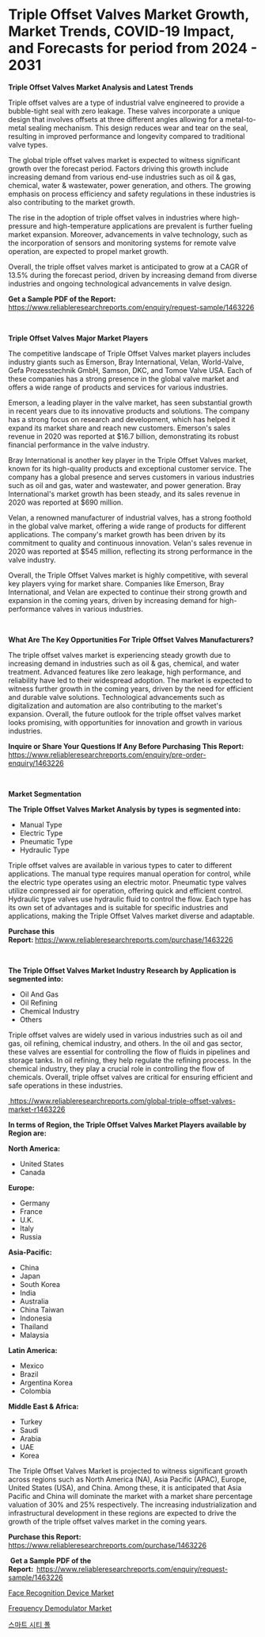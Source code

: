 <p><h1>Triple Offset Valves Market Growth, Market Trends, COVID-19 Impact, and Forecasts for period from 2024 - 2031</h1></p><p><strong>Triple Offset Valves Market Analysis and Latest Trends</strong></p>
<p><p>Triple offset valves are a type of industrial valve engineered to provide a bubble-tight seal with zero leakage. These valves incorporate a unique design that involves offsets at three different angles allowing for a metal-to-metal sealing mechanism. This design reduces wear and tear on the seal, resulting in improved performance and longevity compared to traditional valve types.</p><p>The global triple offset valves market is expected to witness significant growth over the forecast period. Factors driving this growth include increasing demand from various end-use industries such as oil & gas, chemical, water & wastewater, power generation, and others. The growing emphasis on process efficiency and safety regulations in these industries is also contributing to the market growth.</p><p>The rise in the adoption of triple offset valves in industries where high-pressure and high-temperature applications are prevalent is further fueling market expansion. Moreover, advancements in valve technology, such as the incorporation of sensors and monitoring systems for remote valve operation, are expected to propel market growth.</p><p>Overall, the triple offset valves market is anticipated to grow at a CAGR of 13.5% during the forecast period, driven by increasing demand from diverse industries and ongoing technological advancements in valve design.</p></p>
<p><strong>Get a Sample PDF of the Report:&nbsp;</strong> <a href="https://www.reliableresearchreports.com/enquiry/request-sample/1463226">https://www.reliableresearchreports.com/enquiry/request-sample/1463226</a></p>
<p>&nbsp;</p>
<p><strong>Triple Offset Valves Major Market Players</strong></p>
<p><p>The competitive landscape of Triple Offset Valves market players includes industry giants such as Emerson, Bray International, Velan, World-Valve, Gefa Prozesstechnik GmbH, Samson, DKC, and Tomoe Valve USA. Each of these companies has a strong presence in the global valve market and offers a wide range of products and services for various industries.</p><p>Emerson, a leading player in the valve market, has seen substantial growth in recent years due to its innovative products and solutions. The company has a strong focus on research and development, which has helped it expand its market share and reach new customers. Emerson's sales revenue in 2020 was reported at $16.7 billion, demonstrating its robust financial performance in the valve industry.</p><p>Bray International is another key player in the Triple Offset Valves market, known for its high-quality products and exceptional customer service. The company has a global presence and serves customers in various industries such as oil and gas, water and wastewater, and power generation. Bray International's market growth has been steady, and its sales revenue in 2020 was reported at $690 million.</p><p>Velan, a renowned manufacturer of industrial valves, has a strong foothold in the global valve market, offering a wide range of products for different applications. The company's market growth has been driven by its commitment to quality and continuous innovation. Velan's sales revenue in 2020 was reported at $545 million, reflecting its strong performance in the valve industry.</p><p>Overall, the Triple Offset Valves market is highly competitive, with several key players vying for market share. Companies like Emerson, Bray International, and Velan are expected to continue their strong growth and expansion in the coming years, driven by increasing demand for high-performance valves in various industries.</p></p>
<p>&nbsp;</p>
<p><strong>What Are The Key Opportunities For Triple Offset Valves Manufacturers?</strong></p>
<p><p>The triple offset valves market is experiencing steady growth due to increasing demand in industries such as oil & gas, chemical, and water treatment. Advanced features like zero leakage, high performance, and reliability have led to their widespread adoption. The market is expected to witness further growth in the coming years, driven by the need for efficient and durable valve solutions. Technological advancements such as digitalization and automation are also contributing to the market's expansion. Overall, the future outlook for the triple offset valves market looks promising, with opportunities for innovation and growth in various industries.</p></p>
<p><strong>Inquire or Share Your Questions If Any Before Purchasing This Report:</strong> <a href="https://www.reliableresearchreports.com/enquiry/pre-order-enquiry/1463226">https://www.reliableresearchreports.com/enquiry/pre-order-enquiry/1463226</a></p>
<p>&nbsp;</p>
<p><strong>Market Segmentation</strong></p>
<p><strong>The Triple Offset Valves Market Analysis by types is segmented into:</strong></p>
<p><ul><li>Manual Type</li><li>Electric Type</li><li>Pneumatic Type</li><li>Hydraulic Type</li></ul></p>
<p><p>Triple offset valves are available in various types to cater to different applications. The manual type requires manual operation for control, while the electric type operates using an electric motor. Pneumatic type valves utilize compressed air for operation, offering quick and efficient control. Hydraulic type valves use hydraulic fluid to control the flow. Each type has its own set of advantages and is suitable for specific industries and applications, making the Triple Offset Valves market diverse and adaptable.</p></p>
<p><strong>Purchase this Report:&nbsp;</strong><a href="https://www.reliableresearchreports.com/purchase/1463226">https://www.reliableresearchreports.com/purchase/1463226</a></p>
<p>&nbsp;</p>
<p><strong>The Triple Offset Valves Market Industry Research by Application is segmented into:</strong></p>
<p><ul><li>Oil And Gas</li><li>Oil Refining</li><li>Chemical Industry</li><li>Others</li></ul></p>
<p><p>Triple offset valves are widely used in various industries such as oil and gas, oil refining, chemical industry, and others. In the oil and gas sector, these valves are essential for controlling the flow of fluids in pipelines and storage tanks. In oil refining, they help regulate the refining process. In the chemical industry, they play a crucial role in controlling the flow of chemicals. Overall, triple offset valves are critical for ensuring efficient and safe operations in these industries.</p></p>
<p><a href="https://www.reliableresearchreports.com/global-triple-offset-valves-market-r1463226">&nbsp;https://www.reliableresearchreports.com/global-triple-offset-valves-market-r1463226</a></p>
<p><strong>In terms of Region, the Triple Offset Valves Market Players available by Region are:</strong></p>
<p>
    <p> <strong> North America: </strong>
        <ul>
            <li>United States</li>
            <li>Canada</li>
        </ul>
        </p> 
    <p> <strong> Europe: </strong>
        <ul>
            <li>Germany</li>
            <li>France</li>
            <li>U.K.</li>
            <li>Italy</li>
            <li>Russia</li>
        </ul>
        </p> 
    <p> <strong> Asia-Pacific: </strong>
        <ul>
            <li>China</li>
            <li>Japan</li>
            <li>South Korea</li>
            <li>India</li>
            <li>Australia</li>
            <li>China Taiwan</li>
            <li>Indonesia</li>
            <li>Thailand</li>
            <li>Malaysia</li>
        </ul>
        </p> 
    <p> <strong> Latin America: </strong>
        <ul>
            <li>Mexico</li>
            <li>Brazil</li>
            <li>Argentina Korea</li>
            <li>Colombia</li>
        </ul>
        </p> 
    <p> <strong> Middle East & Africa: </strong>
        <ul>
            <li>Turkey</li>
            <li>Saudi</li>
            <li>Arabia</li>
            <li>UAE</li>
            <li>Korea</li>
        </ul>
    </p>
    </p>
<p><p>The Triple Offset Valves Market is projected to witness significant growth across regions such as North America (NA), Asia Pacific (APAC), Europe, United States (USA), and China. Among these, it is anticipated that Asia Pacific and China will dominate the market with a market share percentage valuation of 30% and 25% respectively. The increasing industrialization and infrastructural development in these regions are expected to drive the growth of the triple offset valves market in the coming years.</p></p>
<p><strong>Purchase this Report: </strong><a href="https://www.reliableresearchreports.com/purchase/1463226">https://www.reliableresearchreports.com/purchase/1463226</a></p>
<p>&nbsp;<strong>Get a Sample PDF of the Report:&nbsp;&nbsp;</strong><a href="https://www.reliableresearchreports.com/enquiry/request-sample/1463226">https://www.reliableresearchreports.com/enquiry/request-sample/1463226</a></p>
<p><strong></strong></p>
<p><p><a href="https://www.linkedin.com/pulse/face-recognition-device-market-analysis-sze-forecasted-period-0ygwe?trackingId=UUqIOL%2Fnaz2yqxnLGDNE%2Fg%3D%3D">Face Recognition Device Market</a></p><p><a href="https://www.linkedin.com/pulse/frequency-demodulator-market-furnishes-information-share-trends-vhiie?trackingId=ox3x%2FVw5P4Gb60x0nD6zLw%3D%3D">Frequency Demodulator Market</a></p><p><a href="https://github.com/crfsywufhm81415/Market-Research-Report-List-1/blob/main/216267428177.md">스마트 시티 폴</a></p></p>